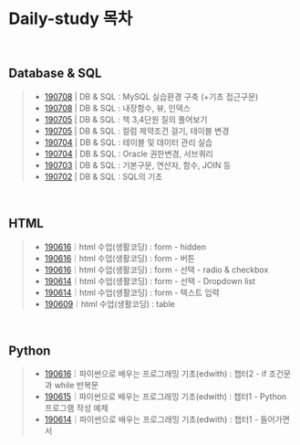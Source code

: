 ﻿# Daily-study 목차

&nbsp;

## Database & SQL
> - [190708](190708-2.md) | DB & SQL : MySQL 실습환경 구축 (+기초 접근구문)
> - [190708](190708-1.md) | DB & SQL : 내장함수, 뷰, 인덱스
> - [190705](190705-2.sql) | DB & SQL : 책 3,4단원 질의 풀어보기
> - [190705](190705-1.md) | DB & SQL : 컬럼 제약조건 걸기, 테이블 변경
> - [190704](190704-2.md) | DB & SQL : 테이블 및 데이터 관리 실습
> - [190704](190704-1.md) | DB & SQL : Oracle 권한변경, 서브쿼리
> - [190703](190703.md) | DB & SQL : 기본구문, 연산자, 함수, JOIN 등
> - [190702](190702.md) | DB & SQL : SQL의 기초

&nbsp;

## HTML  
> - [190616](190616-4.md)｜html 수업(생활코딩) : form - hidden
> - [190616](190616-3.md)｜html 수업(생활코딩) : form - 버튼
> - [190616](190616-2.md)｜html 수업(생활코딩) : form - 선택 - radio & checkbox
> - [190614](190614-3.md)｜html 수업(생활코딩) : form - 선택 - Dropdown list
> - [190614](190614-2.md)｜html 수업(생활코딩) : form - 텍스트 입력
> - [190609](190609.md)｜html 수업(생활코딩) : table  

&nbsp;

## Python
> - [190616](190616-1.md)｜파이썬으로 배우는 프로그래밍 기초(edwith) : 챕터2 - if 조건문과 while 반복문
> - [190615](190615.md)｜파이썬으로 배우는 프로그래밍 기초(edwith) : 챕터1 - Python 프로그램 작성 예제
> - [190614](190614-1.md)｜파이썬으로 배우는 프로그래밍 기초(edwith) : 챕터1 - 들어가면서

